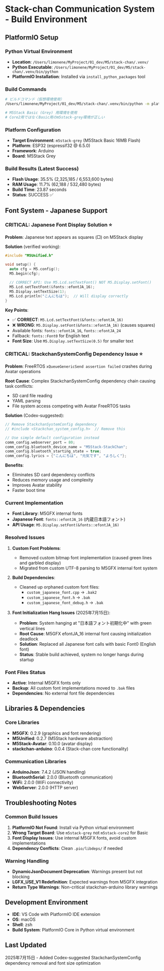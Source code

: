 # Stack-chan Communication System - Build Environment

## PlatformIO Setup

### Python Virtual Environment

- **Location**: `/Users/limonene/MyProject/01_dev/M5/stack-chan/.venv/`
- **Python Executable**: `/Users/limonene/MyProject/01_dev/M5/stack-chan/.venv/bin/python`
- **PlatformIO Installation**: Installed via `install_python_packages` tool

### Build Commands

```bash
# ビルドコマンド（仮想環境使用）
/Users/limonene/MyProject/01_dev/M5/stack-chan/.venv/bin/python -m platformio run -e m5stack-grey

# M5Stack Basic (Grey) 用環境を使用
# Core2用ではなくBasic用のm5stack-grey環境が正しい
```

### Platform Configuration

- **Target Environment**: `m5stack-grey` (M5Stack Basic 16MB Flash)
- **Platform**: ESP32 (espressif32 @ 6.5.0)
- **Framework**: Arduino
- **Board**: M5Stack Grey

### Build Results (Latest Success)

- **Flash Usage**: 35.5% (2,325,185 / 6,553,600 bytes)
- **RAM Usage**: 11.7% (62,188 / 532,480 bytes)
- **Build Time**: 23.87 seconds
- **Status**: SUCCESS ✅

## Font System - Japanese Support

### **CRITICAL: Japanese Font Display Solution** ⭐

**Problem**: Japanese text appears as squares (□) on M5Stack display

**Solution** (verified working):

```cpp
#include "M5Unified.h"

void setup() {
  auto cfg = M5.config();
  M5.begin(cfg);
  
  // CORRECT API: Use M5.Lcd.setTextFont() NOT M5.Display.setFont()
  M5.Lcd.setTextFont(&fonts::efontJA_16);
  M5.Display.setTextSize(1);
  M5.Lcd.println("こんにちは");  // Will display correctly
}
```

**Key Points**:

- ✅ **CORRECT**: `M5.Lcd.setTextFont(&fonts::efontJA_16)`
- ❌ **WRONG**: `M5.Display.setFont(&fonts::efontJA_16)` (causes squares)
- Available fonts: `fonts::efontJA_16`, `fonts::efontJA_24`
- Fallback: `fonts::Font0` for English text
- **Font Size**: Use `M5.Display.setTextSize(0.5)` for smaller text

### **CRITICAL: StackchanSystemConfig Dependency Issue** ⭐

**Problem**: FreeRTOS `xQueueGenericSend assertion failed` crashes during Avatar operations

**Root Cause**: Complex StackchanSystemConfig dependency chain causing task conflicts:

- SD card file reading
- YAML parsing
- File system access competing with Avatar FreeRTOS tasks

**Solution** (Codex-suggested):

```cpp
// Remove StackchanSystemConfig dependency
// #include <Stackchan_system_config.h>  // Remove this

// Use simple default configuration instead
comm_config.webserver_port = 80;
comm_config.bluetooth_device_name = "M5Stack-StackChan";
comm_config.bluetooth_starting_state = true;
comm_config.lyrics = {"こんにちは", "元気です", "よろしく"};
```

**Benefits**:

- Eliminates SD card dependency conflicts
- Reduces memory usage and complexity
- Improves Avatar stability
- Faster boot time

### Current Implementation

- **Font Library**: M5GFX internal fonts
- **Japanese Font**: `fonts::efontJA_16` (内蔵日本語フォント)
- **API Usage**: `M5.Display.setFont(&fonts::efontJA_16)`

### Resolved Issues

1. **Custom Font Problems**:
   - Removed custom bitmap font implementation (caused green lines and garbled display)
   - Migrated from custom UTF-8 parsing to M5GFX internal font system

2. **Build Dependencies**:
   - Cleaned up orphaned custom font files:
     - `custom_japanese_font.cpp` → `.bak2`
     - `custom_japanese_font.h` → `.bak`
     - `custom_japanese_font_debug.h` → `.bak`

3. **Font Initialization Hang Issues** (2025年7月15日):
   - **Problem**: System hanging at "日本語フォント初期化中" with green vertical lines
   - **Root Cause**: M5GFX efontJA_16 internal font causing initialization deadlock
   - **Solution**: Replaced all Japanese font calls with basic Font0 (English font)
   - **Status**: Stable build achieved, system no longer hangs during startup

### Font Files Status

- **Active**: Internal M5GFX fonts only
- **Backup**: All custom font implementations moved to `.bak` files
- **Dependencies**: No external font file dependencies

## Libraries & Dependencies

### Core Libraries

- **M5GFX**: 0.2.9 (graphics and font rendering)
- **M5Unified**: 0.2.7 (M5Stack hardware abstraction)
- **M5Stack-Avatar**: 0.10.0 (avatar display)
- **stackchan-arduino**: 0.0.4 (Stack-chan core functionality)

### Communication Libraries

- **ArduinoJson**: 7.4.2 (JSON handling)
- **BluetoothSerial**: 2.0.0 (Bluetooth communication)
- **WiFi**: 2.0.0 (WiFi connectivity)
- **WebServer**: 2.0.0 (HTTP server)

## Troubleshooting Notes

### Common Build Issues

1. **PlatformIO Not Found**: Install via Python virtual environment
2. **Wrong Target Board**: Use `m5stack-grey` not `m5stack-core2` for Basic
3. **Font Display Issues**: Use internal M5GFX fonts, avoid custom implementations
4. **Dependency Conflicts**: Clean `.pio/libdeps/` if needed

### Warning Handling

- **DynamicJsonDocument Deprecation**: Warnings present but not blocking
- **LGFX_USE_V1 Redefinition**: Expected warnings from M5GFX integration
- **Return Type Warnings**: Non-critical stackchan-arduino library warnings

## Development Environment

- **IDE**: VS Code with PlatformIO IDE extension
- **OS**: macOS
- **Shell**: zsh
- **Build System**: PlatformIO Core in Python virtual environment

## Last Updated

2025年7月15日 - Added Codex-suggested StackchanSystemConfig dependency removal and font size optimization